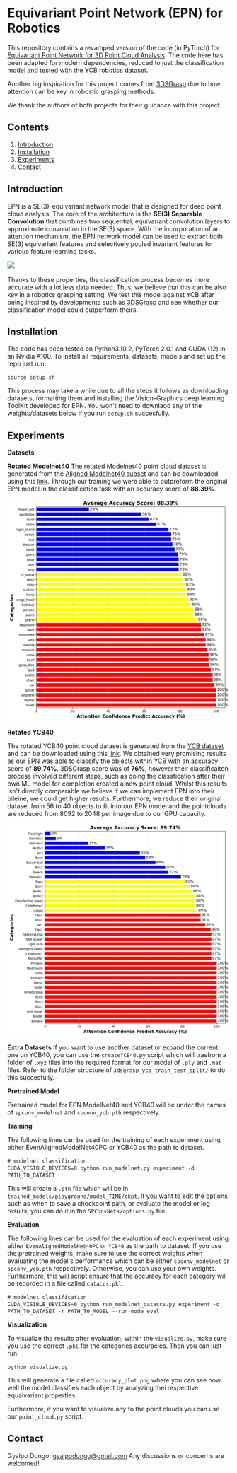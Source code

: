 
# Equivariant Point Network (EPN) for Robotics

This repository contains a revamped version of the code (in PyTorch) for [Equivariant Point Network for 3D Point Cloud Analysis](https://arxiv.org/abs/2103.14147). The code here has been adapted for modern dependencies, reduced to just the classification model and tested with the YCB robotics dataset.

Another big inspiration for this project comes from [3DSGrasp]("https://github.com/NunoDuarte/3DSGrasp") due to how attention can be key in robostic grasping methods. 

We thank the authors of both projects for their guidance with this project. 

## Contents

1. [Introduction](#introduction)
2. [Installation](#installation)
3. [Experiments](#experiments)
4. [Contact](#contact)

## Introduction

EPN is a SE(3)-equivariant network model that is designed for deep point cloud analysis. The core of the architecture is the **SE(3) Separable Convolution** that combines two sequential, equivariant convolution layers to approximate convolution in the SE(3) space. With the incorporation of an attention mechanism, the EPN network model can be used to extract both SE(3) equivariant features and selectively pooled invariant features for various feature learning tasks.

![](https://github.com/nintendops/EPN_PointCloud/blob/main/media/spconv.png)

Thanks to these properties, the classification process becomes more accurate with a lot less data needed. Thus, we believe that this can be also key in a robotics grasping setting. We test this model against YCB after being inspired by developments such as [3DSGrasp]("https://github.com/NunoDuarte/3DSGrasp") and see whether our classification model could outperform theirs.

## Installation

The code has been tested on Python3.10.2, PyTorch 2.0.1 and CUDA (12) in an Nvidia A100. To install all requirements, datasets, models and set up the repo just run:
```
source setup.sh
```

This process may take a while due to all the steps it follows as downloading datasets, formatting them and installing the Vision-Graphics deep learning ToolKit developed for EPN. You won't need to downlaod any of the weights/datasets below if you run `setup.sh` succesfully.

## Experiments

**Datasets**


**Rotated Modelnet40**
The rotated Modelnet40 point cloud dataset is generated from the [Aligned Modelnet40 subset](https://github.com/lmb-freiburg/orion) and can be downloaded using this [link](https://drive.google.com/file/d/1xRoYjz2KCwkyIPf21E-WKIZkjLYabPgJ/view?usp=sharing). Through our training we were able to outpreform the original EPN model in the classification task with an accuracy score of **88.39%**. 

![](https://github.com/gyalpodongo/EPN_robotics/blob/main/accuracy_plotModenet40.png)

**Rotated YCB40**

The rotated YCB40 point cloud dataset is generated from the [YCB dataset](https://www.ycbbenchmarks.com/) and can be downloaded using this [link](https://drive.google.com/file/d/1rnJP3Q2zvcj5uImxRu8yYwgk0O7md8dJ/view?usp=drive_link). We obtained very promising results as our EPN was able to classify the objects within YCB with an accuracy score of **89.74%**. 3DSGrasp score was of **76%**, however their classificaiton process involved different steps, such as doing the classfication after their own ML model for completion created a new point cloud. Whilst this results isn't directly comparable we believe if we can implement EPN into their pileine, we could get higher results. Furthermore, we reduce their original dataset from 56 to 40 objects to fit into our EPN model and the pointclouds are reduced from 8092 to 2048 per image due to our GPU capacity.

![](https://github.com/gyalpodongo/EPN_robotics/blob/main/accuracy_plotYCB40.png)


**Extra Datasets**
If you want to use another dataset or expand the current one on YCB40, you can use the `createYCB40.py` script which will trasfrom a folder of `.xyz` files into the required format for our model of `.ply` and `.mat` files. Refer to the folder structure of `3dsgrasp_ycb_train_test_split/` to do this succesfully.

**Pretrained Model**

Pretrained model for EPN ModelNet40 and YCB40 will be under the names of `spconv_modelnet` and `spconv_ycb.pth` respectively.

**Training**

The following lines can be used for the training of each experiment using either EvenAlignedModelNet40PC or YCB40 as the path to dataset.

```
# modelnet classification
CUDA_VISIBLE_DEVICES=0 python run_modelnet.py experiment -d PATH_TO_DATASET
```

This will create a `.pth` file which will be in `trained_models/playground/model_TIME/ckpt`. If you want to edit the options such as when to save a checkpoint path, or evaluate the model or log results, you can do it in the `SPConvNets/options.py` file.

**Evaluation**

The following lines can be used for the evaluation of each experiment using either `EvenAlignedModelNet40PC` or `YCB40` as the path to dataset. If you use the pretrained weights, make sure to use the correct weights when evaluating the model's performance which can be either `spconv_modelnet` or `spconv_ycb.pth` respectively. Otherwise, you can use your own weights. Furthermore, this will script ensure that the accuracy for each category will be recorded in a file called `cataccs.pkl`.


```
# modelnet classification
CUDA_VISIBLE_DEVICES=0 python run_modelnet_cataccs.py experiment -d PATH_TO_DATASET -r PATH_TO_MODEL --run-mode eval
```

**Visualization**

To visualize the results after evaluation, within the `visualize.py`, make sure you use the correct `.pkl` for the categories accuracies. Then you can just run 
```
python visualize.py
```

This will generate a file called `accuracy_plot.png` where you can see how well the model classifies each object by analyzing thei respective equaivariant properties.

Furthermore, if you want to visualize any fo the point clouds you can use our `point_cloud.py` script.


## Contact

Gyalpo Dongo: gyalpodongo@gmail.com
Any discussions or concerns are welcomed!


